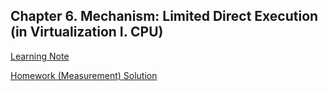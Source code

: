 ## Chapter 6. Mechanism: Limited Direct Execution (in Virtualization I. CPU)

[Learning Note](./note/README.md)

[Homework (Measurement) Solution](./homework/measurement/README.md)
